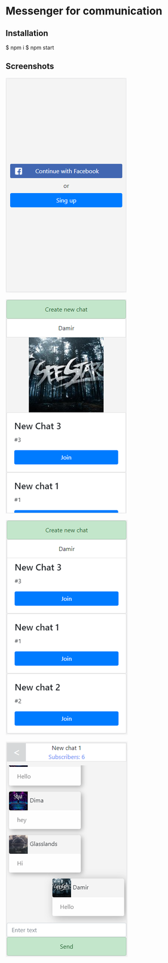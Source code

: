 # Messenger for communication

## Installation

$ npm i
$ npm start

## Screenshots

![Authorization](1.png)

![Main page](2.png)

![List of chats](3.png)

![Chat](4.png)
